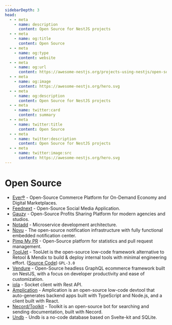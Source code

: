 ```yaml
---
sidebarDepth: 3
head:
  - - meta
    - name: description
      content: Open Source for NestJS projects
  - - meta
    - name: og:title
      content: Open Source
  - - meta
    - name: og:type
      content: website
  - - meta
    - name: og:url
      content: https://awesome-nestjs.org/projects-using-nestjs/open-source.html
  - - meta
    - name: og:image
      content: https://awesome-nestjs.org/hero.svg
  - - meta
    - name: og:description
      content: Open Source for NestJS projects
  - - meta
    - name: twitter:card
      content: summary
  - - meta
    - name: twitter:title
      content: Open Source
  - - meta
    - name: twitter:description
      content: Open Source for NestJS projects
  - - meta
    - name: twitter:image:src
      content: https://awesome-nestjs.org/hero.svg
---
```


# Open Source

- [Ever®](https://github.com/ever-co/ever) - Open-Source Commerce Platform for On-Demand Economy and Digital Marketplaces.
- [Feednext](https://github.com/feednext/feednext) - Open-Source Social Media Application.
- [Gauzy](https://github.com/ever-co/gauzy) - Open-Source Profits Sharing Platform for modern agencies and studios.
- [Notadd](https://github.com/notadd/notadd) - Microservice development architecture.
- [Novu](https://github.com/novuhq/novu) - The open-source notification infrastructure with fully functional embedded notification center.
- [Pimp My PR](https://github.com/valueadd-poland/pimp-my-pr) - Open-Source platform for statistics and pull request management.
- [ToolJet](https://tooljet.io/) - ToolJet is the open-source low-code framework alternative to Retool & Mendix to build & deploy internal tools with minimal engineering effort. ([Source Code](https://github.com/ToolJet/ToolJet)) `GPL-3.0`
- [Vendure](https://github.com/vendure-ecommerce/vendure) - Open-Source headless GraphQL ecommerce framework built on NestJS, with a focus on developer productivity and ease of customization.
- [iola](https://github.com/pvarentsov/iola) - Socket client with Rest API.
- [Amplication](https://github.com/amplication/amplication) - Amplication is an open-source low-code devtool that auto-generates backend apps built with TypeScript and Node.js, and a client built with React.
- [Necord/Toolkit](https://github.com/necordjs/toolkit) - Toolkit is an open-source bot for searching and sending documentation, built with Necord.
- [Undb](https://github.com/undb-xyz/undb) - Undb is a no-code database based on Svelte-kit and SQLite.
